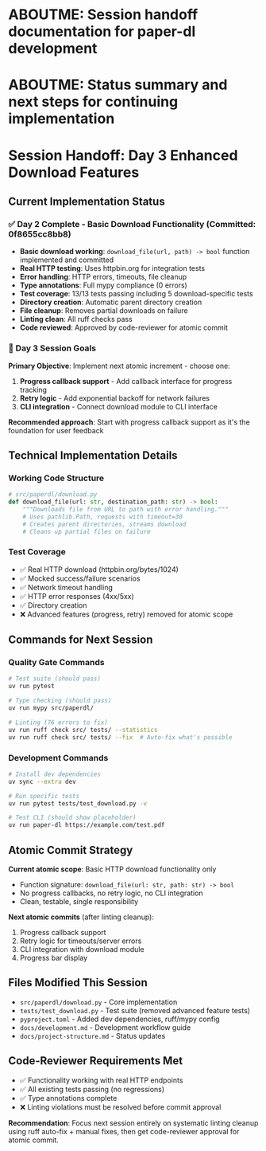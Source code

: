 # ABOUTME: Session handoff documentation for paper-dl development
# ABOUTME: Status summary and next steps for continuing implementation

# Session Handoff: Day 3 Enhanced Download Features

## Current Implementation Status

### ✅ Day 2 Complete - Basic Download Functionality (Committed: 0f8655cc8bb8)
- **Basic download working**: `download_file(url, path) -> bool` function implemented and committed
- **Real HTTP testing**: Uses httpbin.org for integration tests  
- **Error handling**: HTTP errors, timeouts, file cleanup
- **Type annotations**: Full mypy compliance (0 errors)
- **Test coverage**: 13/13 tests passing including 5 download-specific tests
- **Directory creation**: Automatic parent directory creation
- **File cleanup**: Removes partial downloads on failure
- **Linting clean**: All ruff checks pass
- **Code reviewed**: Approved by code-reviewer for atomic commit

### 🎯 Day 3 Session Goals

**Primary Objective**: Implement next atomic increment - choose one:

1. **Progress callback support** - Add callback interface for progress tracking
2. **Retry logic** - Add exponential backoff for network failures  
3. **CLI integration** - Connect download module to CLI interface

**Recommended approach**: Start with progress callback support as it's the foundation for user feedback

## Technical Implementation Details

### Working Code Structure
```python
# src/paperdl/download.py
def download_file(url: str, destination_path: str) -> bool:
    """Downloads file from URL to path with error handling."""
    # Uses pathlib.Path, requests with timeout=30
    # Creates parent directories, streams download
    # Cleans up partial files on failure
```

### Test Coverage
- ✅ Real HTTP download (httpbin.org/bytes/1024)
- ✅ Mocked success/failure scenarios  
- ✅ Network timeout handling
- ✅ HTTP error responses (4xx/5xx)
- ✅ Directory creation
- ❌ Advanced features (progress, retry) removed for atomic scope

## Commands for Next Session

### Quality Gate Commands
```bash
# Test suite (should pass)
uv run pytest

# Type checking (should pass) 
uv run mypy src/paperdl/

# Linting (76 errors to fix)
uv run ruff check src/ tests/ --statistics
uv run ruff check src/ tests/ --fix  # Auto-fix what's possible
```

### Development Commands
```bash
# Install dev dependencies
uv sync --extra dev

# Run specific tests
uv run pytest tests/test_download.py -v

# Test CLI (should show placeholder)
uv run paper-dl https://example.com/test.pdf
```

## Atomic Commit Strategy

**Current atomic scope**: Basic HTTP download functionality only
- Function signature: `download_file(url: str, path: str) -> bool`
- No progress callbacks, no retry logic, no CLI integration
- Clean, testable, single responsibility

**Next atomic commits** (after linting cleanup):
1. Progress callback support
2. Retry logic for timeouts/server errors
3. CLI integration with download module
4. Progress bar display

## Files Modified This Session
- `src/paperdl/download.py` - Core implementation
- `tests/test_download.py` - Test suite (removed advanced feature tests)
- `pyproject.toml` - Added dev dependencies, ruff/mypy config
- `docs/development.md` - Development workflow guide
- `docs/project-structure.md` - Status updates

## Code-Reviewer Requirements Met
- ✅ Functionality working with real HTTP endpoints
- ✅ All existing tests passing (no regressions)
- ✅ Type annotations complete
- ❌ Linting violations must be resolved before commit approval

**Recommendation**: Focus next session entirely on systematic linting cleanup using ruff auto-fix + manual fixes, then get code-reviewer approval for atomic commit.